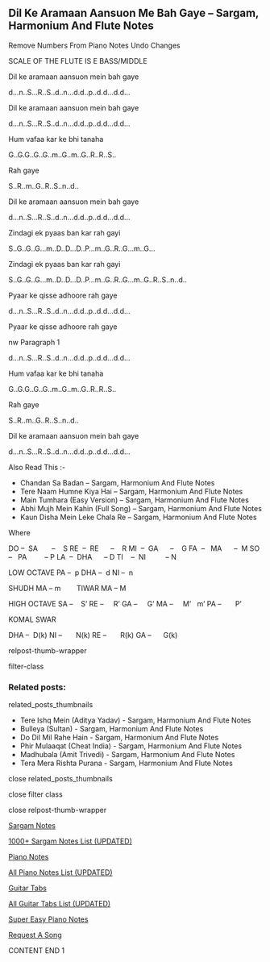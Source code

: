 
## Dil Ke Aramaan Aansuon Me Bah Gaye – Sargam, Harmonium And Flute Notes

Remove Numbers From Piano Notes
Undo Changes

SCALE OF THE FLUTE IS E BASS/MIDDLE

Dil ke aramaan aansuon mein bah gaye

d…n..S…R..S..d..n…d.d..p..d.d…d.d…

Dil ke aramaan aansuon mein bah gaye

d…n..S…R..S..d..n…d.d..p..d.d…d.d…

Hum vafaa kar ke bhi tanaha

G..G.G..G..G..m..G..m..G..R..R..S..

Rah gaye

S..R..m..G..R..S..n..d..

Dil ke aramaan aansuon mein bah gaye

d…n..S…R..S..d..n…d.d..p..d.d…d.d…

Zindagi ek pyaas ban kar rah gayi

S..G..G..G…m..D..D…D..P…m..G..R..G…m..G…

Zindagi ek pyaas ban kar rah gayi

S..G..G..G…m..D..D…D..P…m..G..R..G…m..G..R..S..n..d..

Pyaar ke qisse adhoore rah gaye

d…n..S…R..S..d..n…d.d..p..d.d…d.d…

Pyaar ke qisse adhoore rah gaye

nw Paragraph 1

d…n..S…R..S..d..n…d.d..p..d.d…d.d…

Hum vafaa kar ke bhi tanaha

G..G.G..G..G..m..G..m..G..R..R..S..

Rah gaye

S..R..m..G..R..S..n..d..

Dil ke aramaan aansuon mein bah gaye

d…n..S…R..S..d..n…d.d..p..d.d…d.d…

Also Read This :-

* Chandan Sa Badan – Sargam, Harmonium And Flute Notes
* Tere Naam Humne Kiya Hai – Sargam, Harmonium And Flute Notes
* Main Tumhara (Easy Version) – Sargam, Harmonium And Flute Notes
* Abhi Mujh Mein Kahin (Full Song) – Sargam, Harmonium And Flute Notes
* Kaun Disha Mein Leke Chala Re – Sargam, Harmonium And Flute Notes

Where

DO –  SA       –    S
RE  –  RE      –    R
MI  –  GA      –    G
FA  –   MA      –  M
SO  –   PA         – P
LA  –  DHA      – D
TI    –  NI          – N

LOW OCTAVE
PA –  p
DHA –  d
NI –  n

SHUDH MA – m        TIWAR MA – M

HIGH OCTAVE
SA –    S’
RE –     R’
GA –     G’
MA –     M’   m’
PA –       P’

KOMAL SWAR

DHA –  D(k)
NI –       N(k)
RE –       R(k)
GA –      G(k)

relpost-thumb-wrapper

filter-class

### Related posts:

related_posts_thumbnails

* Tere Ishq Mein (Aditya Yadav) - Sargam, Harmonium And Flute Notes
* Bulleya (Sultan) - Sargam, Harmonium And Flute Notes
* Do Dil Mil Rahe Hain - Sargam, Harmonium And Flute Notes
* Phir Mulaaqat (Cheat India) - Sargam, Harmonium And Flute Notes
* Madhubala (Amit Trivedi) - Sargam, Harmonium And Flute Notes
* Tera Mera Rishta Purana - Sargam, Harmonium And Flute Notes

close related_posts_thumbnails

close filter class

close relpost-thumb-wrapper

[Sargam Notes](https://www.notationsworld.com/sargam-notes.html)

[1000+ Sargam Notes List (UPDATED)](https://www.notationsworld.com/all-songs-list-sargam-notes.html)

[Piano Notes](https://www.notationsworld.com/piano-notes.html)

[All Piano Notes List (UPDATED)](https://www.notationsworld.com/all-songs-list-piano-notes.html)

[Guitar Tabs](https://www.notationsworld.com/guitar-tabs.html)

[All Guitar Tabs List (UPDATED)](https://www.notationsworld.com/all-songs-list-guitar-tabs.html)

[Super Easy Piano Notes](https://studywall.in/)

[Request A Song](https://www.notationsworld.com/request-a-song.html)

CONTENT END 1

